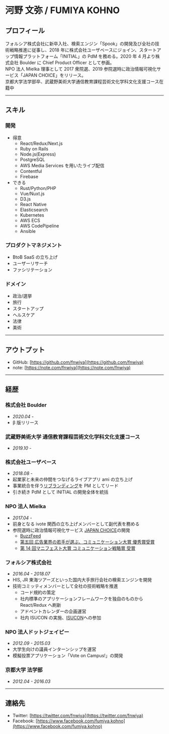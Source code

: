 # 河野 文弥 / FUMIYA KOHNO

## プロフィール

フォルシア株式会社に新卒入社、検索エンジン「Spook」の開発及び全社の技術戦略推進に従事し、2018 年に株式会社ユーザベースにジョイン、スタートアップ情報プラットフォーム「INITIAL」の PdM を務める。2020 年 4 月より株式会社 Boulder に Chief Product Officer として参画。  
NPO 法人 Mielka 理事として 2017 衆院選、2019 参院選時に政治情報可視化サービス「JAPAN CHOICE」をリリース。  
京都大学法学部卒、武蔵野美術大学通信教育課程芸術文化学科文化支援コース在籍中

---

## スキル

### 開発

- 得意
  - React/Redux/Next.js
  - Ruby on Rails
  - Node.js(Express)
  - PostgreSQL
  - AWS Media Services を用いたライブ配信
  - Contentful
  - Firebase
- できる
  - Rust/Python/PHP
  - Vue/Nuxt.js
  - D3.js
  - React Native
  - Elasticsearch
  - Kubernetes
  - AWS ECS
  - AWS CodePipeline
  - Ansible

### プロダクトマネジメント

- BtoB SaaS の立ち上げ
- ユーザーリサーチ
- ファシリテーション

### ドメイン

- 政治/選挙
- 旅行
- スタートアップ
- ヘルスケア
- 法律
- 美術

---

## アウトプット

- GitHub: [https://github.com/fnwiya](https://github.com/fnwiya)
- note: [https://note.com/fnwiya](https://note.com/fnwiya)

---

## 経歴

### 株式会社 Boulder

- _2020.04 -_
- β 版リリース

### 武蔵野美術大学 通信教育課程芸術文化学科文化支援コース

- _2019.10 -_

### 株式会社ユーザベース

- _2018.08 -_
- 起業家と未来の仲間をつなげるライブアプリ ami の立ち上げ
- 事業統合を伴う[リブランディング](https://www.uzabase.com/jp/news/initial-release/)を PM としてリード
- 引き続き PdM として INITIAL の開発全体を統括

### NPO 法人 Mielka

- _2017.04 -_
- 前身となる ivote 関西の立ち上げメンバーとして副代表を務める
- 参院選時に政治情報可視化サービス [JAPAN CHOICE](http://japanchoice.jp/)の開発
  - [BuzzFeed](https://www.buzzfeed.com/jp/harunayamazaki/japan-choice)
  - [第五回 広告業界の若手が選ぶ、コミュニケーション大賞 優秀賞受賞](http://www.jaaa.ne.jp/wp-content/uploads/2018/04/5603d76ba848cb962fb260253f8e7925.pdf)
  - [第 14 回マニフェスト大賞 コミュニケーション戦略賞 受賞](http://www.local-manifesto.jp/manifestoaward/docs/2019100300024/?fbclid=IwAR13TzGqaoKqETY63tUKJMiXUudQHQpJWistVGLbn4uPmJ7abRSEUTrH_Tw)

### フォルシア株式会社

- _2016.04 - 2018.07_
- HIS, JR 東海ツアーズといった国内大手旅行会社の検索エンジンを開発
- 技術コミッティメンバーとして全社の技術戦略を推進
  - コード規約の策定
  - 社内標準のアプリケーションフレームワークを独自のものから React/Redux へ刷新
  - アドベントカレンダーの企画運営
  - 社内 ISUCON の実施、[ISUCON](http://isucon.net/)への参加

### NPO 法人ドットジェイピー

- _2012.09 - 2015.03_
- 大学生向けの議員インターンシップを運営
- 模擬投票アプリケーション「Vote on Campus!」の開発

### 京都大学 法学部

- _2012.04 - 2016.03_

---

## 連絡先

- Twitter: [https://twitter.com/fnwiya](https://twitter.com/fnwiya)
- Facebook: [https://www.facebook.com/fumiya.kohno](https://www.facebook.com/fumiya.kohno)
